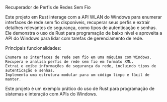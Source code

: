 Recuperador de Perfis de Redes Sem Fio

Este projeto em Rust interage com a API WLAN do Windows para enumerar interfaces de rede sem fio disponíveis, recuperar seus perfis e extrair detalhes relevantes de segurança, como tipos de autenticação e senhas. Ele demonstra o uso de Rust para programação de baixo nível e aproveita a API do Windows para lidar com tarefas de gerenciamento de rede.

Principais funcionalidades:

    Enumera as interfaces de rede sem fio em uma máquina com Windows.
    Recupera e analisa perfis de rede sem fio em formato XML.
    Extrai e exibe informações de segurança da rede, incluindo tipos de autenticação e senhas.
    Implementa uma estrutura modular para um código limpo e fácil de manter.

Este projeto é um exemplo prático do uso de Rust para programação de sistemas e interação com APIs do Windows.
